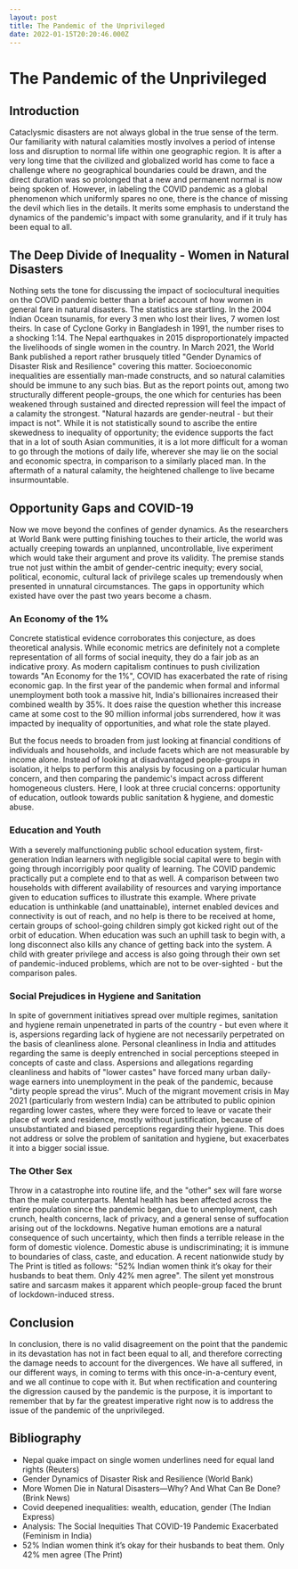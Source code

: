 ```yaml
---
layout: post
title: The Pandemic of the Unprivileged
date: 2022-01-15T20:20:46.000Z
---
```


# The Pandemic of the Unprivileged

## Introduction

Cataclysmic disasters are not always global in the true sense of the term. Our familiarity with natural calamities mostly involves a period of intense loss and disruption to normal life within one geographic region. It is after a very long time that the civilized and globalized world has come to face a challenge where no geographical boundaries could be drawn, and the direct duration was so prolonged that a new and permanent normal is now being spoken of. However, in labeling the COVID pandemic as a global phenomenon which uniformly spares no one, there is the chance of missing the devil which lies in the details. It merits some emphasis to understand the dynamics of the pandemic's impact with some granularity, and if it truly has been equal to all.

## The Deep Divide of Inequality - Women in Natural Disasters

Nothing sets the tone for discussing the impact of sociocultural inequities on the COVID pandemic better than a brief account of how women in general fare in natural disasters. The statistics are startling. In the 2004 Indian Ocean tsunamis, for every 3 men who lost their lives, 7 women lost theirs. In case of Cyclone Gorky in Bangladesh in 1991, the number rises to a shocking 1:14. The Nepal earthquakes in 2015 disproportionately impacted the livelihoods of single women in the country. In March 2021, the World Bank published a report rather brusquely titled "Gender Dynamics of Disaster Risk and Resilience" covering this matter. Socioeconomic inequalities are essentially man-made constructs, and so natural calamities should be immune to any such bias. But as the report points out, among two structurally different people-groups, the one which for centuries has been weakened through sustained and directed repression will feel the impact of a calamity the strongest. "Natural hazards are gender-neutral - but their impact is not". While it is not statistically sound to ascribe the entire skewedness to inequality of opportunity; the evidence supports the fact that in a lot of south Asian communities, it is a lot more difficult for a woman to go through the motions of daily life, wherever she may lie on the social and economic spectra, in comparison to a similarly placed man. In the aftermath of a natural calamity, the heightened challenge to live became insurmountable.

## Opportunity Gaps and COVID-19

Now we move beyond the confines of gender dynamics. As the researchers at World Bank were putting finishing touches to their article, the world was actually creeping towards an unplanned, uncontrollable, live experiment which would take their argument and prove its validity. The premise stands true not just within the ambit of gender-centric inequity; every social, political, economic, cultural lack of privilege scales up tremendously when presented in unnatural circumstances. The gaps in opportunity which existed have over the past two years become a chasm.

### An Economy of the 1%

Concrete statistical evidence corroborates this conjecture, as does theoretical analysis. While economic metrics are definitely not a complete representation of all forms of social inequity, they do a fair job as an indicative proxy. As modern capitalism continues to push civilization towards "An Economy for the 1%", COVID has exacerbated the rate of rising economic gap. In the first year of the pandemic when formal and informal unemployment both took a massive hit, India's billionaires increased their combined wealth by 35%. It does raise the question whether this increase came at some cost to the 90 million informal jobs surrendered, how it was impacted by inequality of opportunities, and what role the state played.

But the focus needs to broaden from just looking at financial conditions of individuals and households, and include facets which are not measurable by income alone. Instead of looking at disadvantaged people-groups in isolation, it helps to perform this analysis by focusing on a particular human concern, and then comparing the pandemic's impact across different homogeneous clusters. Here, I look at three crucial concerns: opportunity of education, outlook towards public sanitation & hygiene, and domestic abuse.

### Education and Youth

With a severely malfunctioning public school education system, first-generation Indian learners with negligible social capital were to begin with going through incorrigibly poor quality of learning. The COVID pandemic practically put a complete end to that as well. A comparison between two households with different availability of resources and varying importance given to education suffices to illustrate this example. Where private education is unthinkable (and unattainable), internet enabled devices and connectivity is out of reach, and no help is there to be received at home, certain groups of school-going children simply got kicked right out of the orbit of education. When education was such an uphill task to begin with, a long disconnect also kills any chance of getting back into the system. A child with greater privilege and access is also going through their own set of pandemic-induced problems, which are not to be over-sighted - but the comparison pales.

### Social Prejudices in Hygiene and Sanitation

In spite of government initiatives spread over multiple regimes, sanitation and hygiene remain unpenetrated in parts of the country - but even where it is, aspersions regarding lack of hygiene are not necessarily perpetrated on the basis of cleanliness alone. Personal cleanliness in India and attitudes regarding the same is deeply entrenched in social perceptions steeped in concepts of caste and class. Aspersions and allegations regarding cleanliness and habits of "lower castes" have forced many urban daily-wage earners into unemployment in the peak of the pandemic, because "dirty people spread the virus". Much of the migrant movement crisis in May 2021 (particularly from western India) can be attributed to public opinion regarding lower castes, where they were forced to leave or vacate their place of work and residence, mostly without justification, because of unsubstantiated and biased perceptions regarding their hygiene. This does not address or solve the problem of sanitation and hygiene, but exacerbates it into a bigger social issue.

### The Other Sex

Throw in a catastrophe into routine life, and the "other" sex will fare worse than the male counterparts. Mental health has been affected across the entire population since the pandemic began, due to unemployment, cash crunch, health concerns, lack of privacy, and a general sense of suffocation arising out of the lockdowns. Negative human emotions are a natural consequence of such uncertainty, which then finds a terrible release in the form of domestic violence. Domestic abuse is undiscriminating; it is immune to boundaries of class, caste, and education. A recent nationwide study by The Print is titled as follows: "52% Indian women think it’s okay for their husbands to beat them. Only 42% men agree". The silent yet monstrous satire and sarcasm makes it apparent which people-group faced the brunt of lockdown-induced stress.

## Conclusion

In conclusion, there is no valid disagreement on the point that the pandemic in its devastation has not in fact been equal to all, and therefore correcting the damage needs to account for the divergences. We have all suffered, in our different ways, in coming to terms with this once-in-a-century event, and we all continue to cope with it. But when rectification and countering the digression caused by the pandemic is the purpose, it is important to remember that by far the greatest imperative right now is to address the issue of the pandemic of the unprivileged.


## Bibliography

- Nepal quake impact on single women underlines need for equal land rights (Reuters)
- Gender Dynamics of Disaster Risk and Resilience (World Bank)
- More Women Die in Natural Disasters—Why? And What Can Be Done? (Brink News)
- Covid deepened inequalities: wealth, education, gender (The Indian Express)
- Analysis: The Social Inequities That COVID-19 Pandemic Exacerbated (Feminism in India)
- 52% Indian women think it’s okay for their husbands to beat them. Only 42% men agree (The Print)

